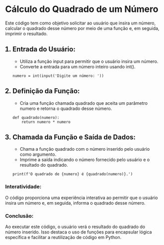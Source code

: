 <h1>Cálculo do Quadrado de um Número</h1>
<p>Este código tem como objetivo solicitar ao usuário que insira um número, calcular o quadrado desse número por meio de uma função e, em seguida, imprimir o resultado.</p>

<ol>

<h2><li>Entrada do Usuário:</li></h2>
<ul>
    <li>Utiliza a função input para permitir que o usuário insira um número.</li>
    <li>Converte a entrada para um número inteiro usando int().</li>
</ul>

    numero = int(input('Digite um número: '))

<h2><li>Definição da Função:</li></h2>
<ul>
    <li>Cria uma função chamada quadrado que aceita um parâmetro numero e retorna o quadrado desse número.</li>
</ul>

    def quadrado(numero):
        return numero * numero

<h2><li>Chamada da Função e Saída de Dados:</li></h2>
<ul>
    <li>Chama a função quadrado com o número inserido pelo usuário como argumento.</li>
    <li>Imprime a saída indicando o número fornecido pelo usuário e o resultado do quadrado.</li>
</ul>

    print(f'O quadrado de {numero} é {quadrado(numero)}.')
</ol>

<h3>Interatividade:</h3>
<p>O código proporciona uma experiência interativa ao permitir que o usuário insira um número e, em seguida, informa o quadrado desse número.</p>

<h3>Conclusão:</h3>
<p>Ao executar este código, o usuário verá o resultado do quadrado do número inserido. Isso destaca o uso de funções para encapsular lógica específica e facilitar a reutilização de código em Python.
</p>